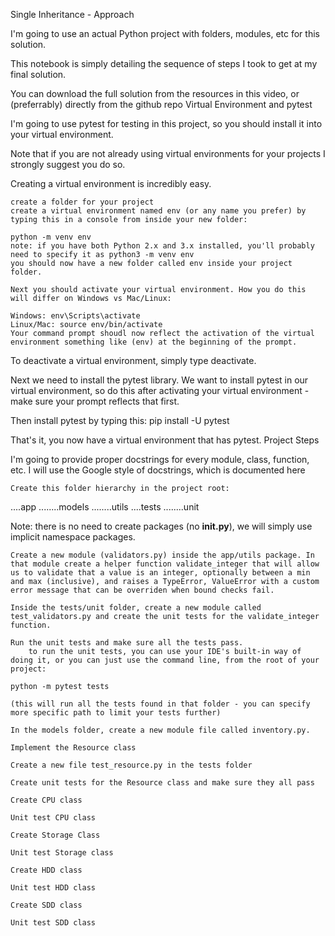 
Single Inheritance - Approach

I'm going to use an actual Python project with folders, modules, etc for this solution.

This notebook is simply detailing the sequence of steps I took to get at my final solution.

You can download the full solution from the resources in this video, or (preferrably) directly from the github repo
Virtual Environment and pytest

I'm going to use pytest for testing in this project, so you should install it into your virtual environment.

Note that if you are not already using virtual environments for your projects I strongly suggest you do so.

Creating a virtual environment is incredibly easy.

    create a folder for your project
    create a virtual environment named env (or any name you prefer) by typing this in a console from inside your new folder:

    python -m venv env
    note: if you have both Python 2.x and 3.x installed, you'll probably need to specify it as python3 -m venv env
    you should now have a new folder called env inside your project folder.

    Next you should activate your virtual environment. How you do this will differ on Windows vs Mac/Linux:

    Windows: env\Scripts\activate
    Linux/Mac: source env/bin/activate
    Your command prompt shoudl now reflect the activation of the virtual environment something like (env) at the beginning of the prompt.

To deactivate a virtual environment, simply type deactivate.

Next we need to install the pytest library. We want to install pytest in our virtual environment, so do this after activating your virtual environment - make sure your prompt reflects that first.

Then install pytest by typing this: pip install -U pytest

That's it, you now have a virtual environment that has pytest.
Project Steps

I'm going to provide proper docstrings for every module, class, function, etc. I will use the Google style of docstrings, which is documented here

    Create this folder hierarchy in the project root:

<project root>
....app
........models
........utils
....tests
........unit

Note: there is no need to create packages (no __init.py__), we will simply use implicit namespace packages.

    Create a new module (validators.py) inside the app/utils package. In that module create a helper function validate_integer that will allow us to validate that a value is an integer, optionally between a min and max (inclusive), and raises a TypeError, ValueError with a custom error message that can be overriden when bound checks fail.

    Inside the tests/unit folder, create a new module called test_validators.py and create the unit tests for the validate_integer function.

    Run the unit tests and make sure all the tests pass.
        to run the unit tests, you can use your IDE's built-in way of doing it, or you can just use the command line, from the root of your project:

    python -m pytest tests

    (this will run all the tests found in that folder - you can specify more specific path to limit your tests further)

    In the models folder, create a new module file called inventory.py.

    Implement the Resource class

    Create a new file test_resource.py in the tests folder

    Create unit tests for the Resource class and make sure they all pass

    Create CPU class

    Unit test CPU class

    Create Storage Class

    Unit test Storage class

    Create HDD class

    Unit test HDD class

    Create SDD class

    Unit test SDD class

